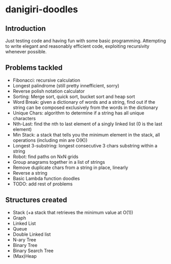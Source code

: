 danigiri-doodles
================

Introduction
------------

Just testing code and having fun with some basic programming.
Attempting to write elegant and reasonably efficient code, exploiting recursivity whenever possible.

Problems tackled
----------------

* Fibonacci: recursive calculation
* Longest palindrome (still pretty innefficient, sorry)
* Reverse polish notation calculator
* Sorting: Merge sort, quick sort, bucket sort and heap sort 
* Word Break: given a dictionary of words and a string, find out if the string can be composed exclusively from the words in the dictionary
* Unique Chars: algorithm to determine if a string has all unique characters
* Nth-Last: find the nth to last element of a singly linked list (0 is the last element)
* Min Stack: a stack that tells you the minimum element in the stack, all operations (including min are O(K))
* Longest 3-substring: longest consecutive 3 chars substring within a string
* Robot: find paths on NxN grids
* Group anagrams together in a list of strings
* Remove duplicate chars from a string in place, linearly
* Reverse a string
* Basic Lambda function doodles
* TODO: add rest of problems


Structures created
------------------

* Stack (+a stack that retrieves the minimum value at O(1))
* Graph
* Linked List
* Queue
* Double Linked list
* N-ary Tree
* Binary Tree
* Binary Search Tree
* (Max)Heap
